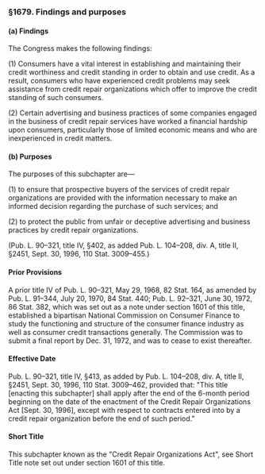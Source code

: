 ### §1679. Findings and purposes ###

#### (a) Findings ####

The Congress makes the following findings:

(1) Consumers have a vital interest in establishing and maintaining their credit worthiness and credit standing in order to obtain and use credit. As a result, consumers who have experienced credit problems may seek assistance from credit repair organizations which offer to improve the credit standing of such consumers.

(2) Certain advertising and business practices of some companies engaged in the business of credit repair services have worked a financial hardship upon consumers, particularly those of limited economic means and who are inexperienced in credit matters.

#### (b) Purposes ####

The purposes of this subchapter are—

(1) to ensure that prospective buyers of the services of credit repair organizations are provided with the information necessary to make an informed decision regarding the purchase of such services; and

(2) to protect the public from unfair or deceptive advertising and business practices by credit repair organizations.

(Pub. L. 90–321, title IV, §402, as added Pub. L. 104–208, div. A, title II, §2451, Sept. 30, 1996, 110 Stat. 3009–455.)

#### Prior Provisions ####

A prior title IV of Pub. L. 90–321, May 29, 1968, 82 Stat. 164, as amended by Pub. L. 91–344, July 20, 1970, 84 Stat. 440; Pub. L. 92–321, June 30, 1972, 86 Stat. 382, which was set out as a note under section 1601 of this title, established a bipartisan National Commission on Consumer Finance to study the functioning and structure of the consumer finance industry as well as consumer credit transactions generally. The Commission was to submit a final report by Dec. 31, 1972, and was to cease to exist thereafter.

#### Effective Date ####

Pub. L. 90–321, title IV, §413, as added by Pub. L. 104–208, div. A, title II, §2451, Sept. 30, 1996, 110 Stat. 3009–462, provided that: "This title [enacting this subchapter] shall apply after the end of the 6-month period beginning on the date of the enactment of the Credit Repair Organizations Act [Sept. 30, 1996], except with respect to contracts entered into by a credit repair organization before the end of such period."

#### Short Title ####

This subchapter known as the "Credit Repair Organizations Act", see Short Title note set out under section 1601 of this title.